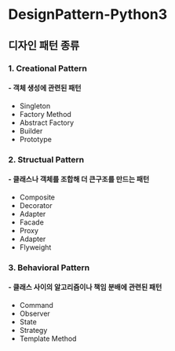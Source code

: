 # DesignPattern-Python3


## 디자인 패턴 종류


### 1. Creational Pattern
#### - 객체 생성에 관련된 패턴
* Singleton
* Factory Method
* Abstract Factory
* Builder
* Prototype


### 2. Structual Pattern
#### - 클래스나 객체를 조합해 더 큰구조를 만드는 패턴
* Composite
* Decorator
* Adapter
* Facade
* Proxy
* Adapter
* Flyweight

### 3. Behavioral Pattern
#### - 클래스 사이의 알고리즘이나 책임 분배에 관련된 패턴
* Command
* Observer
* State
* Strategy
* Template Method
